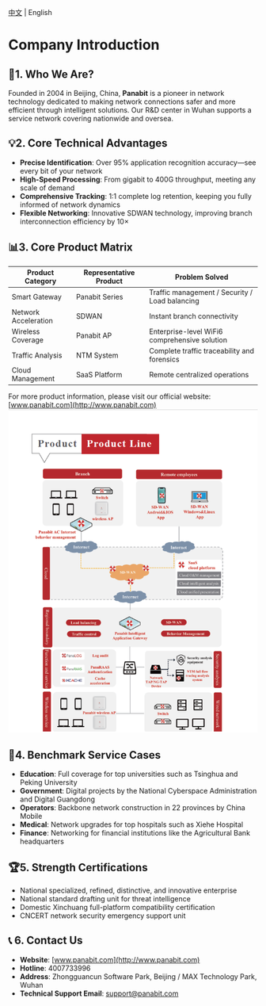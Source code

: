 <p><a href="README_CN.md">中文</a> | English</p>

# Company Introduction

## 🏢1. Who We Are? 
Founded in 2004 in Beijing, China, **Panabit** is a pioneer in network technology dedicated to making network connections safer and more efficient through intelligent solutions. Our R&D center in Wuhan supports a service network covering nationwide and oversea.

## 💡2. Core Technical Advantages 
- **Precise Identification**: Over 95% application recognition accuracy—see every bit of your network  
- **High-Speed Processing**: From gigabit to 400G throughput, meeting any scale of demand  
- **Comprehensive Tracking**: 1:1 complete log retention, keeping you fully informed of network dynamics  
- **Flexible Networking**: Innovative SDWAN technology, improving branch interconnection efficiency by 10×  

## 📊3. Core Product Matrix 
| **Product Category** | **Representative Product** | **Problem Solved**                              |
| -------------------- | -------------------------- | ----------------------------------------------- |
| Smart Gateway        | Panabit Series             | Traffic management / Security / Load balancing  |
| Network Acceleration | SDWAN                      | Instant branch connectivity                     |
| Wireless Coverage    | Panabit AP                 | Enterprise-level WiFi6 comprehensive solution   |
| Traffic Analysis     | NTM System                 | Complete traffic traceability and forensics     |
| Cloud Management     | SaaS Platform              | Remote centralized operations                   |

For more product information, please visit our official website: [www.panabit.com](http://www.panabit.com)
![Product Line Diagram](assets/ProductLine_EN.png)
## 🌟4. Benchmark Service Cases 
- **Education**: Full coverage for top universities such as Tsinghua and Peking University  
- **Government**: Digital projects by the National Cyberspace Administration and Digital Guangdong  
- **Operators**: Backbone network construction in 22 provinces by China Mobile  
- **Medical**: Network upgrades for top hospitals such as Xiehe Hospital  
- **Finance**: Networking for financial institutions like the Agricultural Bank headquarters  

## 🏆5. Strength Certifications 
- National specialized, refined, distinctive, and innovative enterprise  
- National standard drafting unit for threat intelligence  
- Domestic Xinchuang full-platform compatibility certification  
- CNCERT network security emergency support unit  

## 📞 6. Contact Us 
- **Website**: [www.panabit.com](http://www.panabit.com)  
- **Hotline**: 4007733996  
- **Address**: Zhongguancun Software Park, Beijing / MAX Technology Park, Wuhan  
- **Technical Support Email**: support@panabit.com

